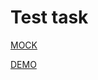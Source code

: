 # Test task
[MOCK](https://www.figma.com/file/JM0jkJrqgG8sqeNHZ8AI7z/test-task?node-id=2%3A352)

[DEMO](https://fantazer-nure.github.io/vodoo-test/)

